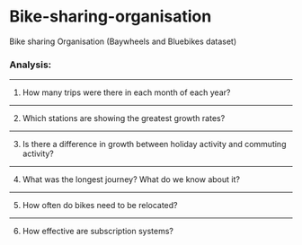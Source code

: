 #  Bike-sharing-organisation
Bike sharing Organisation (Baywheels and Bluebikes dataset)

### Analysis:
----
1. How many trips were there in each month of each year?
----
2. Which stations are showing the greatest growth rates?
---
3. Is there a difference in growth between holiday activity and commuting activity?
---
4. What was the longest journey? What do we know about it?
---
5. How often do bikes need to be relocated?
---
6. How effective are subscription systems?
